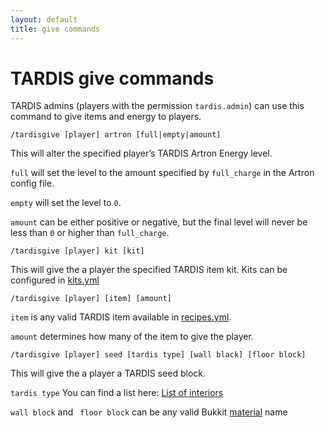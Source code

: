 ```yaml
---
layout: default
title: give commands
---
```


# TARDIS give commands

TARDIS admins (players with the permission `tardis.admin`) can use this command to give items and energy to players.

    /tardisgive [player] artron [full|empty|amount]

This will alter the specified player’s TARDIS Artron Energy level.

`full` will set the level to the amount specified by `full_charge` in the Artron config file.

`empty` will set the level to `0`.

`amount` can be either positive or negative, but the final level will never be less than `0` or higher than `full_charge`.

    /tardisgive [player] kit [kit]

This will give the a player the specified TARDIS item kit. Kits can be configured in [kits.yml](kits.html)

    /tardisgive [player] [item] [amount]

`item` is any valid TARDIS item available in [recipes.yml](recipes.html).

`amount` determines how many of the item to give the player.

    /tardisgive [player] seed [tardis type] [wall black] [floor block]

This will give the a player a TARDIS seed block.

`tardis type` You can find a list here: [List of interiors](list-of-interiors.html)

`wall block` and ` floor block` can be any valid Bukkit [material](https://hub.spigotmc.org/stash/projects/SPIGOT/repos/bukkit/browse/src/main/java/org/bukkit/Material.java) name 